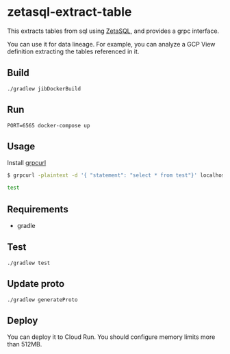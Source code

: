 # zetasql-extract-table

This extracts tables from sql using [ZetaSQL](https://github.com/google/zetasql),
and provides a grpc interface.

You can use it for data lineage.
For example, you can analyze a GCP View definition extracting the tables referenced in it.

## Build

`./gradlew jibDockerBuild`

## Run

`PORT=6565 docker-compose up`

## Usage

Install [grpcurl](https://github.com/fullstorydev/grpcurl)

``` bash
$ grpcurl -plaintext -d '{ "statement": "select * from test"}' localhost:6565 sqlanalyzer.ExtractTableNames/Do

test
```

## Requirements

- gradle

## Test

`./gradlew test`

## Update proto

`./gradlew generateProto`

## Deploy

You can deploy it to Cloud Run.
You should configure memory limits more than 512MB.
